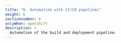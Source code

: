 ```yaml
---
title: "6. Automation with CI/CD pipelines"
weight: 6
sectionnumber: 6
onlyWhen: openshift
description: >
  Automation of the build and deployment pipeline.
---
```

